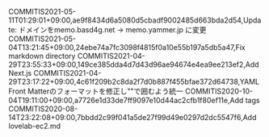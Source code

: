 COMMITIS2021-05-11T01:29:01+09:00,ae9f8434d6a5080d5cbadf9002485d663bda2d54,Update: ドメインをmemo.basd4g.net -> memo.yammer.jp に変更
COMMITIS2021-05-04T13:21:45+09:00,24ebe74a7fc3098f4815f0a10e55b197a5db5a47,Fix markdown directory
COMMITIS2021-04-29T23:55:33+09:00,149ce385dda4d7d43d96ae94674e4ea9ee213ef2,Add Next.js
COMMITIS2021-04-29T23:17:22+09:00,4c61f209b2c8da2f7d0b887f455bfae372d64738,YAML Front Matterのフォーマットを修正し""で囲むよう統一
COMMITIS2020-10-04T19:11:00+09:00,a7726e1d33de7ff9097e10d44ac2cfb1f80ef11e,Add tags
COMMITIS2020-08-14T23:22:08+09:00,7bbdd2c99f041a5de27f99d49e0297d2dc5547f6,Add lovelab-ec2.md
